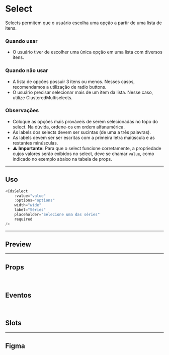 # Select

Selects permitem que o usuário escolha uma opção a partir de uma lista de itens.

### Quando usar

- O usuário tiver de escolher uma única opção em uma lista com diversos itens.

### Quando não usar

- A lista de opções possuir 3 itens ou menos. Nesses casos, recomendamos a utilização de radio buttons.
- O usuário precisar selecionar mais de um item da lista. Nesse caso, utilize ClusteredMultiselects.

### Observações

- Coloque as opções mais prováveis de serem selecionadas no topo do select. Na dúvida, ordene-os em ordem alfanumérica.
- As labels dos selects devem ser sucintas (de uma a três palavras).
- As labels devem ser ser escritas com a primeira letra maiúscula e as restantes minúsculas.
- ⚠️ **Importante:** Para que o select funcione corretamente, a propriedade cujos valores serão exibidos no select, deve se chamar `value`, como indicado no exemplo abaixo na tabela de props.

---

## Uso

```js
<CdsSelect
	:value="value"
	:options="options"
	width="wide"
	label="Séries"
	placeholder="Selecione uma das séries"
	required
/>
```

---

## Preview

<DemoContainer
	:component="CdsSelect"
	:events="cdsSelectEvents"
/>

---

## Props

<APITable
	name="Select"
	section="props"
/>
<br />

## Eventos

<APITable
	name="Select"
	section="events"
/>
<br />

## Slots

<APITable
	name="Select"
	section="slots"
/>

---

## Figma

<FigmaFrame
	src="https://embed.figma.com/design/J5fTswomlHu7RXk1gwbUq6/Cuida?node-id=2040-370&embed-host=share"
/>

<script setup>
import { ref } from 'vue';
import CdsSelect from '@/components/Select.vue';
import APITable from '../../docgen/APITable.vue';
import DemoContainer from '../../docgen/DemoContainer.vue';
import FigmaFrame from '../../docgen/FigmaFrame.vue';

const cdsSelectEvents = [
	'update:modelValue',
	'click',
	'change',
	'focus',
	'blur',
	'keydown'
];
</script>
